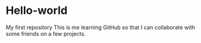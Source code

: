 # Hello-world
My first repository
This is me learning GitHub so that I can collaborate with some friends on a few projects.
